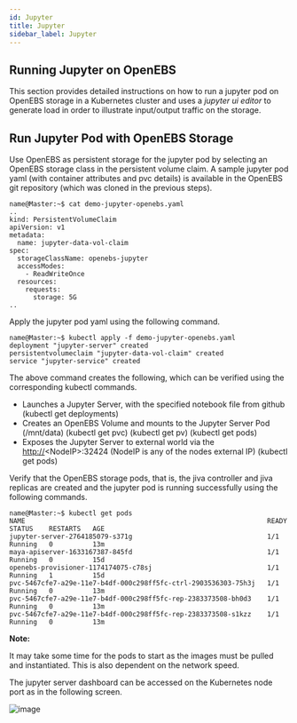```yaml
---
id: Jupyter
title: Jupyter
sidebar_label: Jupyter
---
```


Running Jupyter on OpenEBS
--------------------------

This section provides detailed instructions on how to run a jupyter pod on OpenEBS storage in a Kubernetes cluster and uses a *jupyter ui editor* to generate load in order to illustrate input/output traffic on
the storage.

Run Jupyter Pod with OpenEBS Storage
------------------------------------

Use OpenEBS as persistent storage for the jupyter pod by selecting an OpenEBS storage class in the persistent volume claim. A sample jupyter pod yaml (with container attributes and pvc details) is available in the OpenEBS git repository (which was cloned in the previous steps).

```
name@Master:~$ cat demo-jupyter-openebs.yaml 
.. 
kind: PersistentVolumeClaim 
apiVersion: v1 
metadata: 
  name: jupyter-data-vol-claim 
spec: 
  storageClassName: openebs-jupyter
  accessModes: 
    - ReadWriteOnce 
  resources: 
    requests: 
      storage: 5G 
..
```

Apply the jupyter pod yaml using the following command.

    name@Master:~$ kubectl apply -f demo-jupyter-openebs.yaml
    deployment "jupyter-server" created
    persistentvolumeclaim "jupyter-data-vol-claim" created
    service "jupyter-service" created

The above command creates the following, which can be verified using the corresponding kubectl commands.

-   Launches a Jupyter Server, with the specified notebook file from github (kubectl get deployments)
-   Creates an OpenEBS Volume and mounts to the Jupyter Server Pod (/mnt/data) (kubectl get pvc) (kubectl get pv) (kubectl get pods)
-   Exposes the Jupyter Server to external world via the <http://>\<NodeIP\>:32424 (NodeIP is any of the nodes external IP) (kubectl get pods)

Verify that the OpenEBS storage pods, that is, the jiva controller and jiva replicas are created and the jupyter pod is running successfully using the following commands.

    name@Master:~$ kubectl get pods
    NAME                                                             READY     STATUS    RESTARTS   AGE
    jupyter-server-2764185079-s371g                                  1/1       Running   0          13m
    maya-apiserver-1633167387-845fd                                  1/1       Running   0          15d
    openebs-provisioner-1174174075-c78sj                             1/1       Running   1          15d
    pvc-5467cfe7-a29e-11e7-b4df-000c298ff5fc-ctrl-2903536303-75h3j   1/1       Running   0          13m
    pvc-5467cfe7-a29e-11e7-b4df-000c298ff5fc-rep-2383373508-bh0d3    1/1       Running   0          13m
    pvc-5467cfe7-a29e-11e7-b4df-000c298ff5fc-rep-2383373508-s1kzz    1/1       Running   0          13m

**Note:**

It may take some time for the pods to start as the images must be pulled and instantiated. This is also dependent on the network speed.

The jupyter server dashboard can be accessed on the Kubernetes node port as in the following screen.

![image](https://raw.githubusercontent.com/openebs/openebs/master/documentation/source/_static/Jupyter.png)

<!-- Hotjar Tracking Code for https://docs.openebs.io -->
<script>
   (function(h,o,t,j,a,r){
       h.hj=h.hj||function(){(h.hj.q=h.hj.q||[]).push(arguments)};
       h._hjSettings={hjid:785693,hjsv:6};
       a=o.getElementsByTagName('head')[0];
       r=o.createElement('script');r.async=1;
       r.src=t+h._hjSettings.hjid+j+h._hjSettings.hjsv;
       a.appendChild(r);
   })(window,document,'https://static.hotjar.com/c/hotjar-','.js?sv=');
</script>
